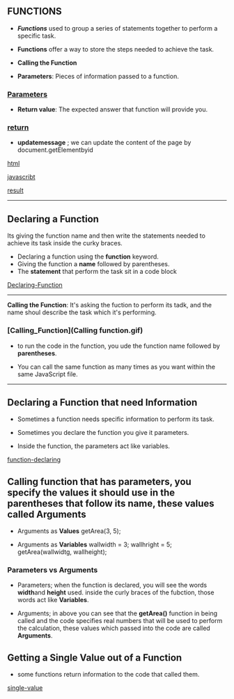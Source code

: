 ## FUNCTIONS
* ***Functions*** used to group a series of statements together to perform a specific task.

* **Functions** offer a way to store the steps needed to achieve the task.

* **Calling the Function**

* **Parameters**: Pieces of information passed to a function.

### [Parameters](Parameters.jpg)

* **Return value**: The expected answer that function will provide you.

### [return](return.png)

* **updatemessage** ; we can update the content of the page by document.getElementbyid

[html](html.jpg)

[javascribt](javascribt.jpg)

[result](result.jpg)

***

## Declaring a Function
Its giving the function name and then write the statements needed to achieve its task inside the curky braces.

* Declaring a function using the **function** keyword.
* Giving the function a **name** followed by parentheses.
* The **statement** that perform the task sit in a code block

[Declaring-Function](declaringfunction.jpg)

***

**Calling the Function**: It's asking the fuction to perform its tadk, and the name shoul describe the task which it's performing.

### [Calling_Function](Calling function.gif)

* to run the code in the function, you ude the function name followed by **parentheses**.

* You can call the same function as many times as you want within the same JavaScript file.

***

## Declaring a Function that need Information

* Sometimes a function needs specific information to perform its task.

* Sometimes you declare the function you give it parameters.

* Inside the function, the parameters act like variables.

[function-declaring](function-declaring.jpg)

## Calling function that has parameters, you specify the values it should use in the parentheses that follow its name, these values called **Arguments**

* Arguments as **Values**
getArea(3, 5);

* Arguments as **Variables**
wallwidth = 3;
wallhright = 5;
getArea(wallwidtg, wallheight);

### **Parameters** vs **Arguments**
* Parameters; when the function is declared, you will see the words **width**and **height** used. inside the curly braces of the fubction, those words act like **Variables**.

* Arguments; in above you can see that the **getArea()** function in being called and the code specifies real numbers that will be used to perform the calculation, these values which passed into the code are called **Arguments**.

## Getting a Single Value out of a Function
* some functions return information to the code that called them.

[single-value](singlevalue.jpg)




